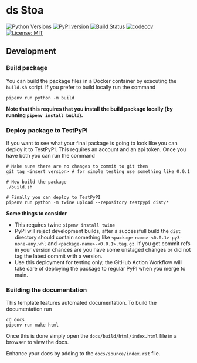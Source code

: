 # ds Stoa

![Python Versions](https://img.shields.io/badge/python-3.8%20|%203.9%20|%203.10%20|%203.11|%203.12-blue)
[![PyPI version](https://badge.fury.io/py/ds-stoa.svg)](https://badge.fury.io/py/ds-stoa)
[![Build Status](https://github.com/grasp-labs/ds-stoa/actions/workflows/python-package-unittests.yml/badge.svg)](https://github.com/grasp-labs/ds-stoa/actions/workflows/python-package-unittests.yml)
[![codecov](https://codecov.io/gh/grasp-labs/ds-stoa/graph/badge.svg?token=EO3YCNCZFS)](https://codecov.io/gh/grasp-labs/ds-stoa)
[![License: MIT](https://img.shields.io/badge/License-MIT-yellow.svg)](https://opensource.org/licenses/MIT)

## Development

### Build package

You can build the package files in a Docker container by executing the ``build.sh`` script. If you prefer to build locally run the command

```shell
pipenv run python -m build
```

**Note that this requires that you install the build package locally (by running ``pipenv install build``).**

### Deploy package to TestPyPI

If you want to see what your final package is going to look like you can deploy it to TestPyPI. This requires an account and an api token. Once you have both you can run the command

```shell
# Make sure there are no changes to commit to git then
git tag <insert version> # for simple testing use something like 0.0.1

# Now build the package
./build.sh

# Finally you can deploy to TestPyPI
pipenv run python -m twine upload --repository testpypi dist/*
```

**Some things to consider**
- This requires twine ``pipenv install twine``
- PyPI will reject development builds, after a successfull build the ``dist`` directory should contain something like ``<package-name>-<0.0.1>-py3-none-any.whl`` and ``<package-name>-<0.0.1>.tag.gz``. If you get commit refs in your version chances are you have some unstaged changes or did not tag the latest commit with a version.
- Use this deployment for testing only, the GitHub Action Workflow will take care of deploying the package to regular PyPI when you merge to main.

### Building the documentation
This template features automated documentation. To build the documentation run
```shell
cd docs
pipenv run make html
```
Once this is done simply open the ``docs/build/html/index.html`` file in a browser to view the docs.

Enhance your docs by adding to the ``docs/source/index.rst`` file.
